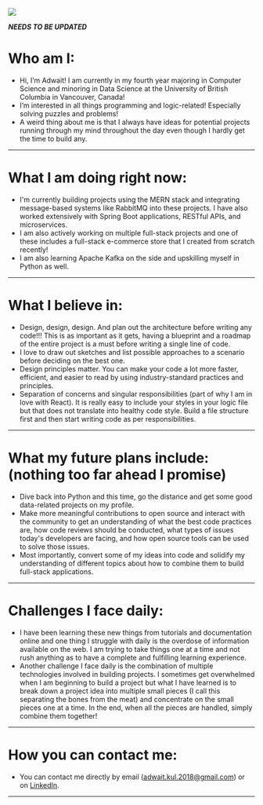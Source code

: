 ![](https://komarev.com/ghpvc/?username=AdwaitKulkarni58&color=blue)

***NEEDS TO BE UPDATED*** 

# Who am I:  
- Hi, I’m Adwait! I am currently in my fourth year majoring in Computer Science and minoring in Data Science at the University of British Columbia in Vancouver, Canada!  
- I’m interested in all things programming and logic-related! Especially solving puzzles and problems!
- A weird thing about me is that I always have ideas for potential projects running through my mind throughout the day even though I hardly get the time to build any.
  
<hr />   
  
# What I am doing right now:    
- I'm currently building projects using the MERN stack and integrating message-based systems like RabbitMQ into these projects. I have also worked extensively with Spring Boot applications, RESTful APIs, and microservices.
- I am also actively working on multiple full-stack projects and one of these includes a full-stack e-commerce store that I created from scratch recently!  
- I am also learning Apache Kafka on the side and upskilling myself in Python as well.

<hr />

# What I believe in:
- Design, design, design. And plan out the architecture before writing any code!!! This is as important as it gets, having a blueprint and a roadmap of the entire project is a must before writing a single line of code.
- I love to draw out sketches and list possible approaches to a scenario before deciding on the best one.
- Design principles matter. You can make your code a lot more faster, efficient, and easier to read by using industry-standard practices and principles.
- Separation of concerns and singular responsibilities (part of why I am in love with React). It is really easy to include your styles in your logic file but that does not translate into healthy code style. Build a file structure first and then start writing code as per responsibilities.  

<hr />

# What my future plans include: (nothing too far ahead I promise)  
- Dive back into Python and this time, go the distance and get some good data-related projects on my profile.
- Make more meaningful contributions to open source and interact with the community to get an understanding of what the best code practices are, how code reviews should be conducted, what types of issues today's developers are facing, and how open source tools can be used to solve those issues.
- Most importantly, convert some of my ideas into code and solidify my understanding of different topics about how to combine them to build full-stack applications.  

<hr />

# Challenges I face daily:  
- I have been learning these new things from tutorials and documentation online and one thing I struggle with daily is the overdose of information available on the web. I am trying to take things one at a time and not rush anything as to have a complete and fulfilling learning experience.  
- Another challenge I face daily is the combination of multiple technologies involved in building projects. I sometimes get overwhelmed when I am beginning to build a project but what I have learned is to break down a project idea into multiple small pieces (I call this separating the bones from the meat) and concentrate on the small pieces one at a time. In the end, when all the pieces are handled, simply combine them together!  

<hr />

# How you can contact me:  
- You can contact me directly by email (adwait.kul.2018@gmail.com) or on [LinkedIn](https://www.linkedin.com/in/adwaitkulkarni58).
 <hr />  

<!---
AdwaitKulkarni58/AdwaitKulkarni58 is a ✨ special ✨ repository because its `README.md` (this file) appears on your GitHub profile.
You can click the Preview link to take a look at your changes.
--->
